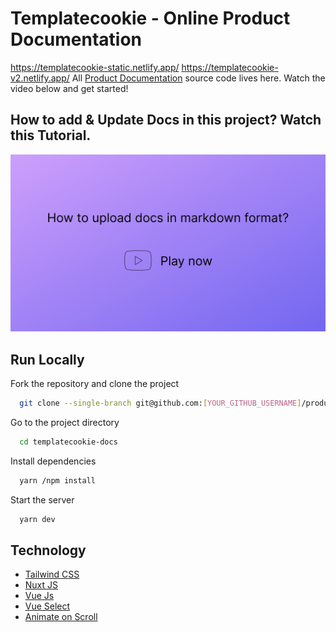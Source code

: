 # Templatecookie - Online Product Documentation
https://templatecookie-static.netlify.app/
https://templatecookie-v2.netlify.app/
All [Product Documentation](https://templatecookie.com/docs) source code lives here. Watch the video below and get started!

## How to add & Update Docs in this project? Watch this Tutorial.

[![HOW TO UPLOAD DOCS IN MARKDOWN FORMAT?](/static/help.png)](https://www.loom.com/share/6029afdc336043c29efab7ad67cf65dc)

## Run Locally

Fork the repository and clone the project

```bash
  git clone --single-branch git@github.com:[YOUR_GITHUB_USERNAME]/product-docs.git templatecookie-docs --branch docs
```

Go to the project directory

```bash
  cd templatecookie-docs
```

Install dependencies

```bash
  yarn /npm install
```

Start the server

```bash
  yarn dev
```

## Technology

- [Tailwind CSS ](https://tailwindcss.com/)
- [Nuxt JS](https://nuxtjs.org/)
- [Vue Js](https://vuejs.org/)
- [Vue Select ](https://vue-select.org/)
- [Animate on Scroll](https://michalsnik.github.io/aos/)
